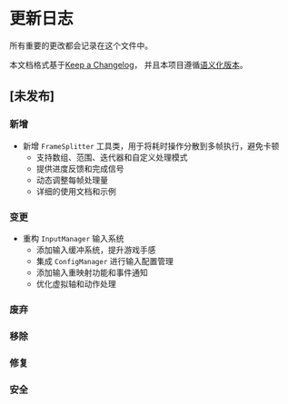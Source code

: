 # 更新日志

所有重要的更改都会记录在这个文件中。

本文档格式基于[Keep a Changelog](https://keepachangelog.com/zh-CN/1.0.0/)，
并且本项目遵循[语义化版本](https://semver.org/lang/zh-CN/)。

## [未发布]

### 新增

- 新增 `FrameSplitter` 工具类，用于将耗时操作分散到多帧执行，避免卡顿
  - 支持数组、范围、迭代器和自定义处理模式
  - 提供进度反馈和完成信号
  - 动态调整每帧处理量
  - 详细的使用文档和示例

### 变更

- 重构 `InputManager` 输入系统
  - 添加输入缓冲系统，提升游戏手感
  - 集成 `ConfigManager` 进行输入配置管理
  - 添加输入重映射功能和事件通知
  - 优化虚拟轴和动作处理

### 废弃

### 移除

### 修复

### 安全
